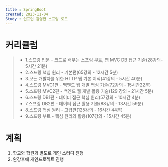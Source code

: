 ```yaml
---
title : SpringBoot
created: 2023-11-04
Study : 인프런 김영한 스프링 로드 
---
```


# 커리큘럼
>- 1.스프링 입문 - 코드로 배우는 스프링 부트, 웹 MVC DB 접근 기술(28강의- 5시간 21분)
>- 2.스프링 핵심 원리 - 기본편(65강의 - 12시간 5분)
>- 3.모든 개발자를 위한 HTTP 웹 기본 지식(41강의 - 5시간 40분)
>- 4.스프링 MVC1편 - 백엔드 웹 개발 핵심 기술(72강의 - 15시간22분)
>- 5.스프링 MVC2편 - 백엔드 웹 개발 활용 기술(129 강의 - 21시간 5분)
>- 6.스프링 DB1편 - 데이터 접근 핵심 원리(57강의 - 10시간 4분)
>- 7.스프링 DB2편 - 데이터 접근 활용 기술(88강의 - 13시간 59분)
>- 8.스프링 핵심 원리 - 고급편(125강의 - 16시간 44분)
>- 9.스프링 부트 - 핵심 원리와 활용(107강의 - 15시간 45분)

# 계획
1. 학교와 학원과 별도로 개인 스터디 진행
2. 완강후에 개인프로젝트 진행
